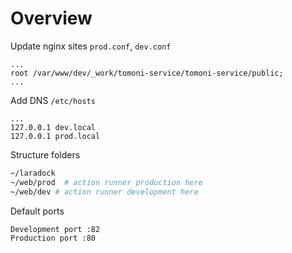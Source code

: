# Overview

Update nginx sites `prod.conf`, `dev.conf`
```
...
root /var/www/dev/_work/tomoni-service/tomoni-service/public;
...
```

Add DNS `/etc/hosts`
```
...
127.0.0.1 dev.local
127.0.0.1 prod.local
```

Structure folders
```bash
~/laradock
~/web/prod  # action runner production here
~/web/dev # action runner development here
```

Default ports
```
Development port :82
Production port :80
```